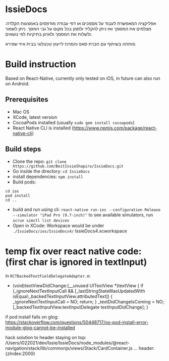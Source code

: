 # IssieDocs

אפליקציה המאפשרת לעבוד על מסמכים או דפי עבודה מודפסים באמצעות הקלדה: מצלמים את המסמך ואז ניתן להקליד ולסמן בכל מקום על גבי המסך. ניתן לשמור ולשלוח את המסמך ולארגן בתיקיות לפי נושאים.

פותחה בשיתוף עם חברת סאפ והמרכז לייעוץ טכנולוגי בבית איזי שפירא.

# Build instruction
Based on React-Native, currently only tested on iOS, in future can also run on Android.

## Prerequisites
- Mac OS
- XCode, latest version
- CocoaPods installed (usually `sudo gem install cocoapods`)
- React Native CLI is installed (https://www.npmjs.com/package/react-native-cli)

## Build steps
- Clone the repo: `git clone https://github.com/BeitIssieShapiro/IssieDocs.git`
- Go inside the directory: `cd IssieDocs`
- install dependencies: `npm install`
- Build pods: 
```
cd ios 
pod install
cd ..
```
- build and run using cli: `react-native run-ios --configuration Release --simulator "iPad Pro (9.7-inch)"`
  to see available simulators, run `xcrun simctl list devices`
- Open in XCode:
  Workspace would be under `./IssieDocs/ios/IssieDocs4/` IssieDocs4.xcworkspace


# temp fix over react native code: (first char is ignored in textInput)
in `RCTBackedTextFieldDelegateAdapter.m`:
- (void)textViewDidChange:(__unused UITextView *)textView
{
  if (_ignoreNextTextInputCall && [_lastStringStateWasUpdatedWith isEqual:_backedTextInputView.attributedText]) {
    _ignoreNextTextInputCall = NO;
    return;
  }
  _textDidChangeIsComing = NO;
  [_backedTextInputView.textInputDelegate textInputDidChange];
}



if pod install fails on glog:
https://stackoverflow.com/questions/50448717/os-pod-install-error-module-glog-cannot-be-installed


hack solution to header staying on top:
/Users/i022021/dev/Issie/IssieDocs/node_modules/@react-navigation/stack/lib/commonjs/views/Stack/CardContainer.js
...
header: {zIndex:2000}